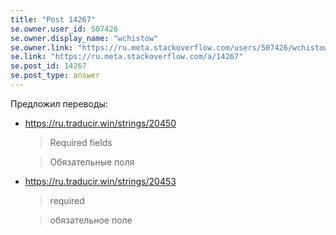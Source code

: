 ```yaml
---
title: "Post 14267"
se.owner.user_id: 507426
se.owner.display_name: "wchistow"
se.owner.link: "https://ru.meta.stackoverflow.com/users/507426/wchistow"
se.link: "https://ru.meta.stackoverflow.com/a/14267"
se.post_id: 14267
se.post_type: answer
---
```

<p>Предложил переводы:</p>
<ul>
<li><p><a href="https://ru.traducir.win/strings/20450" rel="nofollow noreferrer">https://ru.traducir.win/strings/20450</a></p>
<blockquote>
<p>Required fields</p>
</blockquote>
<blockquote>
<p>Обязательные поля</p>
</blockquote>
</li>
<li><p><a href="https://ru.traducir.win/strings/20453" rel="nofollow noreferrer">https://ru.traducir.win/strings/20453</a></p>
<blockquote>
<p>required</p>
</blockquote>
<blockquote>
<p>обязательное поле</p>
</blockquote>
</li>
</ul>

